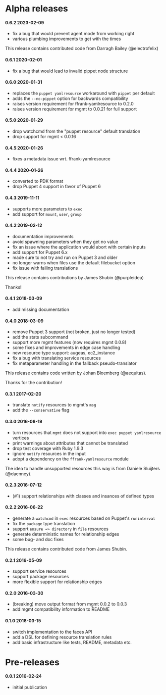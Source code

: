 # Alpha releases

#### 0.6.2 2023-02-09

* fix a bug that would prevent agent mode from working right
* various plumbing improvements to get with the times

This release contains contributed code from Darragh Bailey (@electrofelix)

#### 0.6.1 2020-02-01

* fix a bug that would lead to invalid pippet node structure

#### 0.6.0 2020-01-31

* replaces the `puppet yamlresource` workaround with `pippet` per default
* adds the `--no-pippet` option for backwards compatibility
* raises version requirement for ffrank-yamlresource to 0.2.0
* raises version requirement for mgmt to 0.0.21 for full support

#### 0.5.0 2020-01-29

* drop watchcmd from the "puppet resource" default translation
* drop support for mgmt < 0.0.16

#### 0.4.5 2020-01-26

* fixes a metadata issue wrt. ffrank-yamlresource

#### 0.4.4 2020-01-26

* converted to PDK format
* drop Puppet 4 support in favor of Puppet 6

#### 0.4.3 2019-11-11

* supports more parameters to `exec`
* add support for `mount`, `user`, `group`

#### 0.4.2 2019-02-12

 * documentation improvements
 * avoid spawning parameters when they get no value
 * fix an issue where the application would abort with certain inputs
 * add support for Puppet 6.x
 * made sure to not try and run on Puppet 3 and older
 * no longer warns when files use the default filebucket option
 * fix issue with failing translations

This release contains contributions by James Shubin (@purpleidea)

Thanks!

#### 0.4.1 2018-03-09

 * add missing documentation

#### 0.4.0 2018-03-09

 * remove Puppet 3 support (not broken, just no longer tested)
 * add the stats subcommand
 * support more mgmt features (now requires mgmt 0.0.8)
 * some fixes and improvements in edge case handling
 * new resource type support: augeas, ec2_instance
 * fix a bug with translating service resources
 * fix metaparameter handling in the fallback pseudo-translator

This release contains code written by Johan Bloemberg (@aequitas).

Thanks for the contribution!

#### 0.3.1 2017-02-20

 * translate `notify` resources to mgmt's `msg`
 * add the `--conservative` flag

#### 0.3.0 2016-08-19

 * turn resources that `mgmt` does not support into `exec puppet yamlresource` vertices
 * print warnings about attributes that cannot be translated
 * drop test coverage with Ruby 1.9.3
 * ignore `notify` resources in the input
 * adopt a dependency on the `ffrank-yamlresource` module

The idea to handle unsupported resources this way is from Daniele Sluijters (@daenney).

#### 0.2.3 2016-07-12

 * (#1) support relationships with classes and insances of defined types

#### 0.2.2 2016-06-22

 * generate a `watchcmd` in `exec` resources based on Puppet's `runinterval`
 * fix the `package` type translation
 * support `ensure => directory` in `file` resources
 * generate deterministic names for relationship edges
 * some bug- and doc fixes

This release contains contributed code from James Shubin.

#### 0.2.1 2016-05-09

 * support service resources
 * support package resources
 * more flexible support for relationship edges

#### 0.2.0 2016-03-30

 * (breaking) move output format from mgmt 0.0.2 to 0.0.3
 * add mgmt compatibility information to README

#### 0.1.0 2016-03-15

 * switch implementation to the faces API
 * add a DSL for defining resource translation rules
 * add basic infrastructure like tests, README, metadata etc.

# Pre-releases

#### 0.0.1 2016-02-24

 * initial publication
